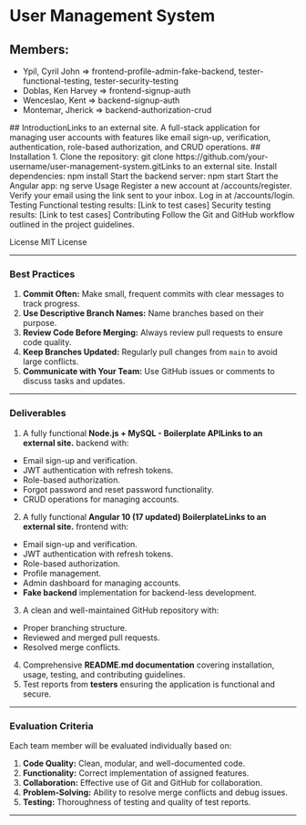 # User Management System
## Members:
<ul>
  <li>Ypil, Cyril John => frontend-profile-admin-fake-backend, tester-functional-testing, tester-security-testing</li>
  <li>Doblas, Ken Harvey => frontend-signup-auth</li>
  <li>Wenceslao, Kent => backend-signup-auth</li>
  <li>Montemar, Jherick => backend-authorization-crud</li>
</ul>
## IntroductionLinks to an external site.
A full-stack application for managing user accounts with features like email sign-up, verification, authentication, role-based authorization, and CRUD operations.
## Installation
   1. Clone the repository:
       git clone https://github.com/your-username/user-management-system.gitLinks to an external site.
Install dependencies:
npm install
Start the backend server:
npm start
Start the Angular app:
ng serve
Usage
Register a new account at /accounts/register.
Verify your email using the link sent to your inbox.
Log in at /accounts/login.
Testing
Functional testing results: [Link to test cases]
Security testing results: [Link to test cases]
Contributing
Follow the Git and GitHub workflow outlined in the project guidelines.

License
MIT License

---
### **Best Practices**
1. **Commit Often:** Make small, frequent commits with clear messages to track progress.
2. **Use Descriptive Branch Names:** Name branches based on their purpose.
3. **Review Code Before Merging:** Always review pull requests to ensure code quality.
4. **Keep Branches Updated:** Regularly pull changes from `main` to avoid large conflicts.
5. **Communicate with Your Team:** Use GitHub issues or comments to discuss tasks and updates.
---
### **Deliverables**
1. A fully functional **Node.js + MySQL - Boilerplate APILinks to an external site.** backend with:
- Email sign-up and verification.
- JWT authentication with refresh tokens.
- Role-based authorization.
- Forgot password and reset password functionality.
- CRUD operations for managing accounts.
2. A fully functional **Angular 10 (17 updated) BoilerplateLinks to an external site.** frontend with:
- Email sign-up and verification.
- JWT authentication with refresh tokens.
- Role-based authorization.
- Profile management.
- Admin dashboard for managing accounts.
- **Fake backend** implementation for backend-less development.
3. A clean and well-maintained GitHub repository with:
- Proper branching structure.
- Reviewed and merged pull requests.
- Resolved merge conflicts.
4. Comprehensive **README.md documentation** covering installation, usage, testing, and contributing guidelines.
5. Test reports from **testers** ensuring the application is functional and secure.
---
### **Evaluation Criteria**
Each team member will be evaluated individually based on:
1. **Code Quality:** Clean, modular, and well-documented code.
2. **Functionality:** Correct implementation of assigned features.
3. **Collaboration:** Effective use of Git and GitHub for collaboration.
4. **Problem-Solving:** Ability to resolve merge conflicts and debug issues.
5. **Testing:** Thoroughness of testing and quality of test reports.
---

